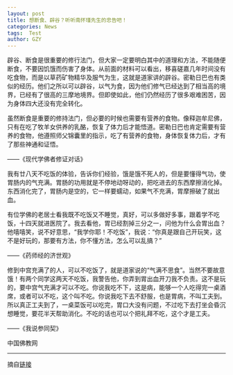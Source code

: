 ```yaml
---
layout: post
title: 想断食、辟谷？听听南怀瑾先生的忠告吧！
categories: News
tags:  Test
author: GZY
---
```


辟谷、断食是很重要的修行法门，但大家一定要明白其中的道理和方法，不能随便断食，不要因饥饿而伤害了身体。从前面的材料可以看出，移喜磋嘉几年时间没有吃食物，而是以草药矿物精华及服气为生，这就是道家讲的辟谷。密勒日巴也有类似的经历。他们之所以可以辟谷，以气为食，因为他们修气已经达到了相当高的境界，已经有了很高的三摩地境界。但即使如此，他们仍然经历了很多艰难困苦，因为身体四大还没有完全转化。

虽然断食是重要的修持法门，但必要的时候也需要有营养的食物。像释迦牟尼佛，只有在吃了牧羊女供养的乳酪，恢复了体力后才能悟道。密勒日巴也肯定需要有营养的食物，他遵照师父锦囊里的指示，吃了有营养的食物，身体恢复体力后，才有了那些神通和证悟。

――《现代学佛者修证对话》

我有廿八天不吃饭的体验，告诉你们经验，饿是饿不死人的，但是要懂得气功，使胃肠内的气充满。胃肠的功用就是不停地动呀动的，把吃进去的东西摩擦消化掉。东西消化完了，胃肠内是空的，它一样要蠕动，如果气不充满，胃摩擦破了就出血。

有位学佛的老居士看我既不吃饭又不睡觉，真好，可以多做好多事，跟着学不吃饭，十四天就进医院了。我去看他，胃已经割掉三分之一，问他为什么会胃出血？他嘻嘻笑，说不好意思，“我学你耶！不吃饭”，我说：“你真是跟自己开玩笑，这不是好玩的，那要有方法，你不懂方法，怎么可以乱搞？”

――《药师经的济世观》

修到中宫充满了的人，可以不吃饭了，就是道家说的“气满不思食”。当然不要故意饿！有两个同学这两天不吃饭，我警告他，你弄到胃出血开刀我不负责。这不是玩的，要中宫气充满才可以不吃。你说我吃不下，这是病，能够一个人吃得完一桌酒席，或者可以不吃，这个叫不吃。你说我吃下去不舒服，也是胃病，不叫工夫到。所以真正工夫到了，一桌菜饭可以吃完，胃口大没有问题，不过吃下去打坐会昏沉想睡觉，要花半天帮助消化。不吃的话也可以个把礼拜不吃，这个才是工夫。

――《我说参同契》

中国佛教网

*****

摘自[链接](http://new.qq.com/omn/20190130/20190130B0QIFT.html)